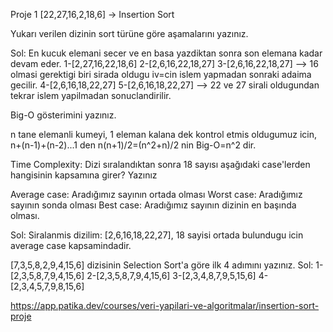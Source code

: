 Proje 1
[22,27,16,2,18,6] -> Insertion Sort

Yukarı verilen dizinin sort türüne göre aşamalarını yazınız.

Sol: En kucuk elemani secer ve en basa yazdiktan sonra son elemana kadar devam eder.
1-[2,27,16,22,18,6]
2-[2,6,16,22,18,27]
3-[2,6,16,22,18,27] --> 16 olmasi gerektigi biri    sirada oldugu iv=cin islem yapmadan sonraki adaima gecilir.
4-[2,6,16,18,22,27]
5-[2,6,16,18,22,27] --> 22 ve 27 sirali oldugundan tekrar islem yapilmadan sonuclandirilir.

Big-O gösterimini yazınız.

n tane elemanli kumeyi, 1 eleman kalana dek kontrol etmis oldugumuz icin, n+(n-1)+(n-2)...1 den n(n+1)/2=(n^2+n)/2 nin 
Big-O=n^2 dir.

Time Complexity: Dizi sıralandıktan sonra 18 sayısı aşağıdaki case'lerden hangisinin kapsamına girer? Yazınız

Average case: Aradığımız sayının ortada olması
Worst case: Aradığımız sayının sonda olması
Best case: Aradığımız sayının dizinin en başında olması.

Sol: Siralanmis dizilim:
[2,6,16,18,22,27], 18 sayisi ortada bulundugu icin average case kapsamindadir.

[7,3,5,8,2,9,4,15,6] dizisinin Selection Sort'a göre ilk 4 adımını yazınız.
Sol:
1-[2,3,5,8,7,9,4,15,6]
2-[2,3,5,8,7,9,4,15,6]
3-[2,3,4,8,7,9,5,15,6]
4-[2,3,4,5,7,9,8,15,6]

https://app.patika.dev/courses/veri-yapilari-ve-algoritmalar/insertion-sort-proje